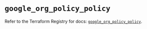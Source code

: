 # `google_org_policy_policy`

Refer to the Terraform Registry for docs: [`google_org_policy_policy`](https://registry.terraform.io/providers/hashicorp/google/6.43.0/docs/resources/org_policy_policy).
